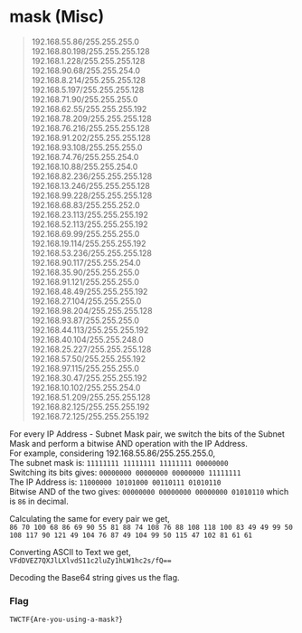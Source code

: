 # mask (Misc) 
  
> 192.168.55.86/255.255.255.0  
> 192.168.80.198/255.255.255.128  
> 192.168.1.228/255.255.255.128  
> 192.168.90.68/255.255.254.0  
> 192.168.8.214/255.255.255.128  
> 192.168.5.197/255.255.255.128  
> 192.168.71.90/255.255.255.0  
> 192.168.62.55/255.255.255.192  
> 192.168.78.209/255.255.255.128  
> 192.168.76.216/255.255.255.128  
> 192.168.91.202/255.255.255.128  
> 192.168.93.108/255.255.255.0  
> 192.168.74.76/255.255.254.0  
> 192.168.10.88/255.255.254.0  
> 192.168.82.236/255.255.255.128  
> 192.168.13.246/255.255.255.128  
> 192.168.99.228/255.255.255.128  
> 192.168.68.83/255.255.252.0  
> 192.168.23.113/255.255.255.192  
> 192.168.52.113/255.255.255.192  
> 192.168.69.99/255.255.255.0  
> 192.168.19.114/255.255.255.192  
> 192.168.53.236/255.255.255.128  
> 192.168.90.117/255.255.254.0  
> 192.168.35.90/255.255.255.0  
> 192.168.91.121/255.255.255.0  
> 192.168.48.49/255.255.255.192  
> 192.168.27.104/255.255.255.0  
> 192.168.98.204/255.255.255.128  
> 192.168.93.87/255.255.255.0  
> 192.168.44.113/255.255.255.192  
> 192.168.40.104/255.255.248.0  
> 192.168.25.227/255.255.255.128  
> 192.168.57.50/255.255.255.192  
> 192.168.97.115/255.255.255.0  
> 192.168.30.47/255.255.255.192  
> 192.168.10.102/255.255.254.0  
> 192.168.51.209/255.255.255.128  
> 192.168.82.125/255.255.255.192  
> 192.168.72.125/255.255.255.192  
  
  
  For every IP Address - Subnet Mask pair, we switch the bits of the Subnet Mask and perform a bitwise AND operation with the IP Address.  
  For example, considering 192.168.55.86/255.255.255.0,  
  The subnet mask is: `11111111 11111111 11111111 00000000`  
  Switching its bits gives: `00000000 00000000 00000000 11111111`  
  The IP Address is: `11000000 10101000 00110111 01010110`  
  Bitwise AND of the two gives: `00000000 00000000 00000000 01010110` which is `86` in decimal.  
    
    
  Calculating the same for every pair we get,  
  `86 70 100 68 86 69 90 55 81 88 74 108 76 88 108 118 100 83 49 49 99 50 108 117 90 121 49 104 76 87 49 104 99 50 115 47 102 81 61 61`  
    
  Converting ASCII to Text we get,  
  `VFdDVEZ7QXJlLXlvdS11c2luZy1hLW1hc2s/fQ==`  
    
  Decoding the Base64 string gives us the flag.  
    
    
### Flag
`TWCTF{Are-you-using-a-mask?}`
